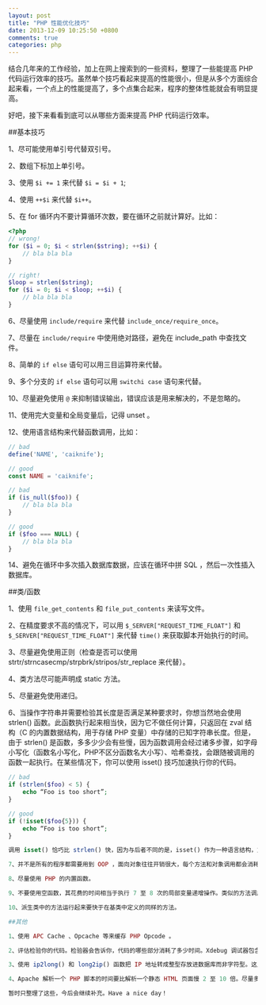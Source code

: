 ```yaml
---
layout: post
title: "PHP 性能优化技巧"
date: 2013-12-09 10:25:50 +0800
comments: true
categories: php
---
```

结合几年来的工作经验，加上在网上搜索到的一些资料，整理了一些能提高 PHP 代码运行效率的技巧。虽然单个技巧看起来提高的性能很小，但是从多个方面综合起来看，一个点上的性能提高了，多个点集合起来，程序的整体性能就会有明显提高。

好吧，接下来看看到底可以从哪些方面来提高 PHP 代码运行效率。

<!-- more -->

##基本技巧

1、尽可能使用单引号代替双引号。

2、数组下标加上单引号。

3、使用 `$i += 1` 来代替 `$i = $i + 1`;

4、使用 `++$i` 来代替 `$i++`。

5、在 for 循环内不要计算循环次数，要在循环之前就计算好。比如：

``` php
<?php
// wrong!
for ($i = 0; $i < strlen($string); ++$i) {
    // bla bla bla
}

// right!
$loop = strlen($string);
for ($i = 0; $i < $loop; ++$i) {
    // bla bla bla
}
```

6、尽量使用 `include/require` 来代替 `include_once/require_once`。

7、尽量在 `include/require` 中使用绝对路径，避免在 include_path 中查找文件。

8、简单的 `if else` 语句可以用三目运算符来代替。

9、多个分支的 `if else` 语句可以用 `switchi case` 语句来代替。

10、尽量避免使用 `@` 来抑制错误输出，错误应该是用来解决的，不是忽略的。

11、使用完大变量和全局变量后，记得 unset 。

12、使用语言结构来代替函数调用，比如：

``` php
// bad
define('NAME', 'caiknife');

// good
const NAME = 'caiknife';

// bad
if (is_null($foo)) {
    // bla bla bla
}

// good
if ($foo === NULL) {
    // bla bla bla
}
```

14、避免在循环中多次插入数据库数据，应该在循环中拼 SQL ，然后一次性插入数据库。

##类/函数

1、使用 `file_get_contents` 和 `file_put_contents` 来读写文件。

2、在精度要求不高的情况下，可以用 `$_SERVER["REQUEST_TIME_FLOAT"]` 和 `$_SERVER["REQUEST_TIME_FLOAT"]` 来代替 `time()` 来获取脚本开始执行的时间。

3、尽量避免使用正则（检查是否可以使用 strtr/strncasecmp/strpbrk/stripos/str_replace 来代替）。

4、类方法尽可能声明成 static 方法。

5、尽量避免使用递归。

6、当操作字符串并需要检验其长度是否满足某种要求时，你想当然地会使用 strlen() 函数。此函数执行起来相当快，因为它不做任何计算，只返回在 zval 结构（C 的内置数据结构，用于存储 PHP 变量）中存储的已知字符串长度。但是，由于 strlen() 是函数，多多少少会有些慢，因为函数调用会经过诸多步骤，如字母小写化（函数名小写化，PHP不区分函数名大小写）、哈希查找，会跟随被调用的函数一起执行。在某些情况下，你可以使用 isset() 技巧加速执行你的代码。

``` php
// bad
if (strlen($foo) < 5) { 
    echo “Foo is too short”; 
}

// good
if (!isset($foo{5})) { 
    echo “Foo is too short”; 
}

调用 isset() 恰巧比 strlen() 快，因为与后者不同的是，isset() 作为一种语言结构，意味着它的执行不需要函数查找和字母小写化。也就是说，实际上在检验字符串长度的顶层代码中你没有花太多开销。

7、并不是所有的程序都需要用到 OOP ，面向对象往往开销很大，每个方法和对象调用都会消耗很多内存。

8、尽量使用 PHP 的内置函数。

9、不要使用空函数，其花费的时间相当于执行 7 至 8 次的局部变量递增操作。类似的方法调用所花费的时间接近于 15 次的局部变量递增操作。

10、派生类中的方法运行起来要快于在基类中定义的同样的方法。

##其他

1、使用 APC Cache 、Opcache 等来缓存 PHP Opcode 。

2、评估检验你的代码。检验器会告诉你，代码的哪些部分消耗了多少时间。Xdebug 调试器包含了检验程序，评估检验总体上可以显示出代码的瓶颈。

3、使用 ip2long() 和 long2ip() 函数把 IP 地址转成整型存放进数据库而非字符型。这几乎能降低 1/4 的存储空间。同时可以很容易对地址进行排序和快速查找。

4、Apache 解析一个 PHP 脚本的时间要比解析一个静态 HTML 页面慢 2 至 10 倍。尽量多用静态 HTML 页面，少用脚本。

暂时只整理了这些，今后会继续补充。Have a nice day！
